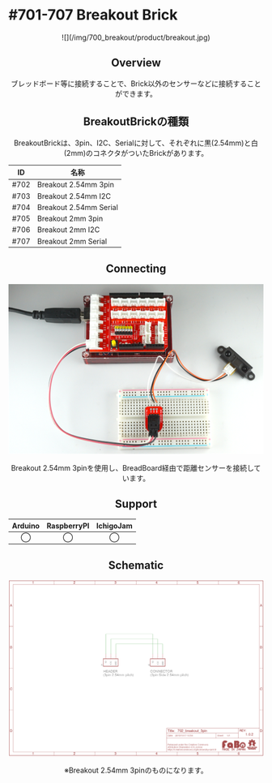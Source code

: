 # #701-707 Breakout Brick

<center>![](/img/700_breakout/product/breakout.jpg)
<!--COLORME-->

## Overview
ブレッドボード等に接続することで、Brick以外のセンサーなどに接続することができます。


## BreakoutBrickの種類
BreakoutBrickは、3pin、I2C、Serialに対して、それぞれに黒(2.54mm)と白(2mm)のコネクタがついたBrickがあります。

|ID|名称|
|--|--|
|#702|Breakout 2.54mm 3pin|
|#703|Breakout 2.54mm I2C| 
|#704|Breakout 2.54mm Serial| 
|#705|Breakout 2mm 3pin|
|#706|Breakout 2mm I2C|
|#707|Breakout 2mm Serial|

## Connecting
![](/img/700_breakout/connecting/breakout_connecting.png)

Breakout 2.54mm 3pinを使用し、BreadBoard経由で距離センサーを接続しています。

## Support
|Arduino|RaspberryPI|IchigoJam|
|:--:|:--:|:--:|
|◯|◯|◯|

## Schematic
![](/img/700_breakout/schematic/breakout_schematic.png)

※Breakout 2.54mm 3pinのものになります。